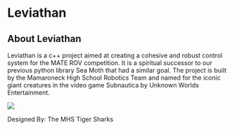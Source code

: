 # Leviathan

## About Leviathan
Leviathan is a c++ project aimed at creating a cohesive and robust control system for the MATE ROV competition. It is a spiritual successor to our previous python library Sea Moth that had a similar goal. The project is built by the Mamaroneck High School Robotics Team and named for the iconic giant creatures in the video game Subnautica by Unknown Worlds Entertainment.

<img src="https://static.wikia.nocookie.net/alpheapedia/images/3/3a/Ghost_leviathan.png/revision/latest/scale-to-width-down/1200?cb=20210910225821"/>

Designed By: The MHS Tiger Sharks
